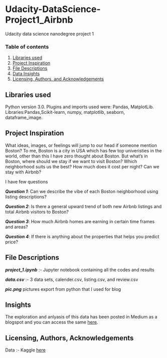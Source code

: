 # Udacity-DataScience-Project1_Airbnb
Udacity data science nanodegree project 1

### Table of contents

1. [Libraries used](#Libraries)
2. [Project Inspiration](#Inspiration)
3. [File Descriptions](#files)
4. [Data Insights](#Insights)
5. [Licensing, Authors, and Acknowledgements](#licensing)


## Libraries used <a name="Libraries used"></a>

Python version 3.0.
Plugins and imports used were: Pandas, MatplotLib.
Libraries:Pandas,Scikit-learn, numpy, matplotlib, seaborn, dataframe_image.


## Project Inspiration<a name="Inspiration"></a>

What ideas, images, or feelings will jump to our head if someone mention Boston? To me, Boston is a city in USA which has few top univeristies in the world, other than this I have zero thought about Boston. But what’s in Boston, where should we stay if we want to visit Boston? Which neighborhood suits us the best? How much does it cost per night? Can we stay with Airbnb?

I have few questions

*__Question 1__*: Can we describe the vibe of each Boston neighborhood using listing descriptions?

*__Question 2__*: Is there a general upward trend of both new Airbnb listings and total Airbnb visitors to Boston?

*__Question 3__*: How much Airbnb homes are earning in certain time frames and areas?

*__Question 4__*: If there is anything about the properties that helps you predict price?


## File Descriptions <a name="files"></a>

*__project_1.ipynb__* :- Jupyter notebook containing all the codes and results

*__data.csv__* :- 3 data sets, calender.csv, listing.csv, and review.csv

*__pic.png__* pictures export from python that I used for blog

## Insights<a name="insights"></a>

The exploration and anlyasis of this data has been posted in Medium as a blogspot and you can access the same [here](https://medium.com/@ruoruolove/walk-into-boston-with-airbnb-eee4fb583eac).

## Licensing, Authors, Acknowledgements<a name="licensing"></a>

Data :- Kaggle [here](https://www.kaggle.com/airbnb/boston)
